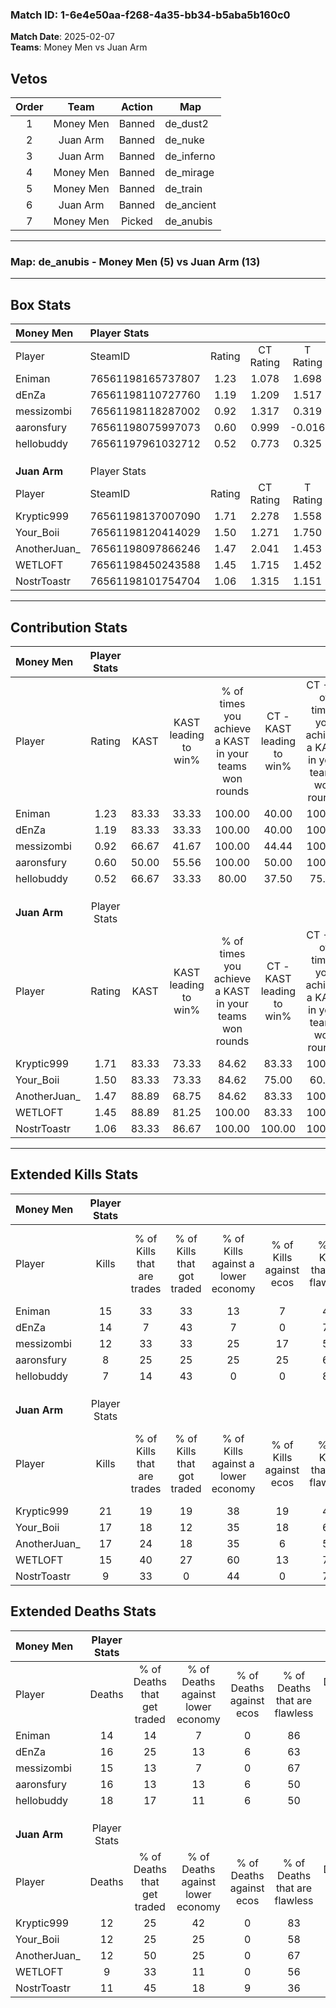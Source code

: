 ### Match ID: 1-6e4e50aa-f268-4a35-bb34-b5aba5b160c0  
**Match Date**: 2025-02-07  
**Teams**: Money Men vs Juan Arm  

## Vetos  

| Order | Team | Action | Map |
| :---: | :--: | :----: | --- |
| 1 | Money Men | Banned | de_dust2 |
| 2 | Juan Arm | Banned | de_nuke |
| 3 | Juan Arm | Banned | de_inferno |
| 4 | Money Men | Banned | de_mirage |
| 5 | Money Men | Banned | de_train |
| 6 | Juan Arm | Banned | de_ancient |
| 7 | Money Men | Picked | de_anubis |

---  

### **Map**: de_anubis - Money Men (5) vs Juan Arm (13)  
---  

## Box Stats  

| **Money Men** | Player Stats      |        |           |          |       |       |       |         |        |      |     |
| :- | :- | :-: | :-: | :-: | :-: | :-: | :-: | :-: | :-: | :-: | :-: |
| Player        | SteamID           | Rating | CT Rating | T Rating | KAST  |  ADR  | Kills | Assists | Deaths | K/D  | HS% |
| Eniman        | 76561198165737807 |  1.23  |   1.078   |  1.698   | 83.33 | 69.4  |  15   |    5    |   14   | 1.07 | 40  |
| dEnZa         | 76561198110727760 |  1.19  |   1.209   |  1.517   | 83.33 | 89.3  |  14   |    7    |   16   | 0.88 | 50  |
| messizombi    | 76561198118287002 |  0.92  |   1.317   |  0.319   | 66.67 | 69.1  |  12   |    4    |   15   | 0.80 | 41  |
| aaronsfury    | 76561198075997073 |  0.60  |   0.999   |  -0.016  | 50.00 | 72.3  |   8   |    6    |   16   | 0.50 | 50  |
| hellobuddy    | 76561197961032712 |  0.52  |   0.773   |  0.325   | 66.67 | 45.9  |   7   |    4    |   18   | 0.39 | 28  |
|               |                   |        |           |          |       |       |       |         |        |      |     |
|               |                   |        |           |          |       |       |       |         |        |      |     |
|               |                   |        |           |          |       |       |       |         |        |      |     |
| **Juan Arm**  | Player Stats      |        |           |          |       |       |       |         |        |      |     |
| Player        | SteamID           | Rating | CT Rating | T Rating | KAST  |  ADR  | Kills | Assists | Deaths | K/D  | HS% |
| Kryptic999    | 76561198137007090 |  1.71  |   2.278   |  1.558   | 83.33 | 111.1 |  21   |    5    |   12   | 1.75 | 47  |
| Your_Boii     | 76561198120414029 |  1.50  |   1.271   |  1.750   | 83.33 | 105.2 |  17   |    6    |   12   | 1.42 | 52  |
| AnotherJuan_  | 76561198097866246 |  1.47  |   2.041   |  1.453   | 88.89 | 85.9  |  17   |    4    |   12   | 1.42 | 29  |
| WETLOFT       | 76561198450243588 |  1.45  |   1.715   |  1.452   | 88.89 | 81.4  |  15   |    4    |   9    | 1.67 | 60  |
| NostrToastr   | 76561198101754704 |  1.06  |   1.315   |  1.151   | 83.33 | 68.9  |   9   |   11    |   11   | 0.82 | 33  |
---  

## Contribution Stats  

| **Money Men** | Player Stats |       |                      |                                                        |                           |                                                             |                          |                                                            |
| :- | :-: | :-: | :-: | :-: | :-: | :-: | :-: | :-: |
| Player        |    Rating    | KAST  | KAST leading to win% | % of times you achieve a KAST in your teams won rounds | CT - KAST leading to win% | CT - % of times you achieve a KAST in your teams won rounds | T - KAST leading to win% | T - % of times you achieve a KAST in your teams won rounds |
| Eniman        |     1.23     | 83.33 |        33.33         |                         100.00                         |           40.00           |                           100.00                            |          20.00           |                           100.00                           |
| dEnZa         |     1.19     | 83.33 |        33.33         |                         100.00                         |           40.00           |                           100.00                            |          20.00           |                           100.00                           |
| messizombi    |     0.92     | 66.67 |        41.67         |                         100.00                         |           44.44           |                           100.00                            |          33.33           |                           100.00                           |
| aaronsfury    |     0.60     | 50.00 |        55.56         |                         100.00                         |           50.00           |                           100.00                            |          100.00          |                           100.00                           |
| hellobuddy    |     0.52     | 66.67 |        33.33         |                         80.00                          |           37.50           |                            75.00                            |          25.00           |                           100.00                           |
|               |              |       |                      |                                                        |                           |                                                             |                          |                                                            |
|               |              |       |                      |                                                        |                           |                                                             |                          |                                                            |
|               |              |       |                      |                                                        |                           |                                                             |                          |                                                            |
| **Juan Arm**  | Player Stats |       |                      |                                                        |                           |                                                             |                          |                                                            |
| Player        |    Rating    | KAST  | KAST leading to win% | % of times you achieve a KAST in your teams won rounds | CT - KAST leading to win% | CT - % of times you achieve a KAST in your teams won rounds | T - KAST leading to win% | T - % of times you achieve a KAST in your teams won rounds |
| Kryptic999    |     1.71     | 83.33 |        73.33         |                         84.62                          |           83.33           |                           100.00                            |          66.67           |                           75.00                            |
| Your_Boii     |     1.50     | 83.33 |        73.33         |                         84.62                          |           75.00           |                            60.00                            |          72.73           |                           100.00                           |
| AnotherJuan_  |     1.47     | 88.89 |        68.75         |                         84.62                          |           83.33           |                           100.00                            |          60.00           |                           75.00                            |
| WETLOFT       |     1.45     | 88.89 |        81.25         |                         100.00                         |           83.33           |                           100.00                            |          80.00           |                           100.00                           |
| NostrToastr   |     1.06     | 83.33 |        86.67         |                         100.00                         |          100.00           |                           100.00                            |          80.00           |                           100.00                           |
---  

## Extended Kills Stats  

| **Money Men** | Player Stats |                            |                            |                                    |                         |                              |                                 |                                       |                    |           |
| :- | :-: | :-: | :-: | :-: | :-: | :-: | :-: | :-: | :-: | :-: |
| Player        |    Kills     | % of Kills that are trades | % of Kills that got traded | % of Kills against a lower economy | % of Kills against ecos | % of Kills that are flawless | % of Kills that are close duels | % of Kills that are assisted by flash | Pistol Round Kills | AWP Kills |
| Eniman        |      15      |             33             |             33             |                 13                 |            7            |              47              |                7                |                   0                   |         0          |     4     |
| dEnZa         |      14      |             7              |             43             |                 7                  |            0            |              71              |                7                |                   0                   |         4          |     3     |
| messizombi    |      12      |             33             |             33             |                 25                 |           17            |              50              |                0                |                  17                   |         0          |     0     |
| aaronsfury    |      8       |             25             |             25             |                 25                 |           25            |              63              |               13                |                   0                   |         0          |     2     |
| hellobuddy    |      7       |             14             |             43             |                 0                  |            0            |              86              |                0                |                  29                   |         0          |     0     |
|               |              |                            |                            |                                    |                         |                              |                                 |                                       |                    |           |
|               |              |                            |                            |                                    |                         |                              |                                 |                                       |                    |           |
|               |              |                            |                            |                                    |                         |                              |                                 |                                       |                    |           |
| **Juan Arm**  | Player Stats |                            |                            |                                    |                         |                              |                                 |                                       |                    |           |
| Player        |    Kills     | % of Kills that are trades | % of Kills that got traded | % of Kills against a lower economy | % of Kills against ecos | % of Kills that are flawless | % of Kills that are close duels | % of Kills that are assisted by flash | Pistol Round Kills | AWP Kills |
| Kryptic999    |      21      |             19             |             19             |                 38                 |           19            |              48              |               10                |                   0                   |         0          |     2     |
| Your_Boii     |      17      |             18             |             12             |                 35                 |           18            |              65              |                0                |                   0                   |         0          |     2     |
| AnotherJuan_  |      17      |             24             |             18             |                 35                 |            6            |              59              |                6                |                   0                   |         0          |     2     |
| WETLOFT       |      15      |             40             |             27             |                 60                 |           13            |              73              |                0                |                   0                   |         0          |     1     |
| NostrToastr   |      9       |             33             |             0              |                 44                 |            0            |              78              |                0                |                   0                   |         0          |     1     |
## Extended Deaths Stats  

| **Money Men** | Player Stats |                             |                                   |                          |                               |                            |                           |               |
| :- | :-: | :-: | :-: | :-: | :-: | :-: | :-: | :-: |
| Player        |    Deaths    | % of Deaths that get traded | % of Deaths against lower economy | % of Deaths against ecos | % of Deaths that are flawless | % of Deaths that are close | % of Deaths while blinded | Deaths to AWP |
| Eniman        |      14      |             14              |                 7                 |            0             |              86               |             0              |             0             |       0       |
| dEnZa         |      16      |             25              |                13                 |            6             |              63               |             13             |             0             |       0       |
| messizombi    |      15      |             13              |                 7                 |            0             |              67               |             0              |             0             |       0       |
| aaronsfury    |      16      |             13              |                13                 |            6             |              50               |             6              |             0             |       0       |
| hellobuddy    |      18      |             17              |                11                 |            6             |              50               |             0              |             0             |       0       |
|               |              |                             |                                   |                          |                               |                            |                           |               |
|               |              |                             |                                   |                          |                               |                            |                           |               |
|               |              |                             |                                   |                          |                               |                            |                           |               |
| **Juan Arm**  | Player Stats |                             |                                   |                          |                               |                            |                           |               |
| Player        |    Deaths    | % of Deaths that get traded | % of Deaths against lower economy | % of Deaths against ecos | % of Deaths that are flawless | % of Deaths that are close | % of Deaths while blinded | Deaths to AWP |
| Kryptic999    |      12      |             25              |                42                 |            0             |              83               |             8              |             8             |       2       |
| Your_Boii     |      12      |             25              |                25                 |            0             |              58               |             8              |             0             |       0       |
| AnotherJuan_  |      12      |             50              |                25                 |            0             |              67               |             0              |            17             |       1       |
| WETLOFT       |      9       |             33              |                11                 |            0             |              56               |             11             |            11             |       0       |
| NostrToastr   |      11      |             45              |                18                 |            9             |              36               |             0              |             0             |       1       |
